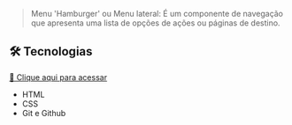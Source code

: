 > Menu 'Hamburger' ou Menu lateral: É um componente de navegação que apresenta uma lista de opções de ações ou páginas de destino.

## 🛠 Tecnologias

[🔗 Clique aqui para acessar](https://priscilarodriguess.github.io/MenuHamburger/)
- HTML
- CSS
- Git e Github
